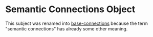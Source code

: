 # Semantic Connections Object

This subject was renamed into [base-connections](base-connections.md) because the term "semantic connections" has already some other meaning.